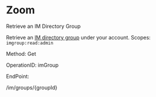 #     Zoom


Retrieve an IM Directory Group

Retrieve an [IM directory group](https://support.zoom.us/hc/en-us/articles/203749815-IM-Management) under your account.
Scopes: `imgroup:read:admin`
 

Method: Get

OperationID: imGroup

EndPoint:

/im/groups/{groupId}

